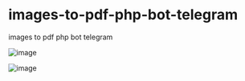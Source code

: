 # images-to-pdf-php-bot-telegram
images to pdf php bot telegram


![image](https://github.com/user-attachments/assets/a75dba99-de25-43fd-b998-d8b1eb7e23f4)

![image](https://github.com/user-attachments/assets/30467b9f-a310-43c9-a8da-466e29ac72da)
